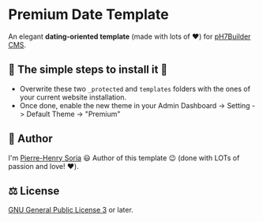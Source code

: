 # Premium Date Template

An elegant **dating-oriented template** (made with lots of ♥️) for [pH7Builder CMS](https://github.com/pH7Software/pH7-Social-Dating-CMS).


## 🔨 The simple steps to install it 🚀

* Overwrite these two `_protected` and `templates` folders with the ones of your current website installation.
* Once done, enable the new theme in your Admin Dashboard -> Setting -> Default Theme -> "Premium"


## 🍳 Author

I'm [Pierre-Henry Soria](http://ph7.me) 😃 Author of this template 😉 (done with LOTs of passion and love! ❤️).


## ⚖️ License

[GNU General Public License 3](http://www.gnu.org/licenses/gpl.html) or later.
